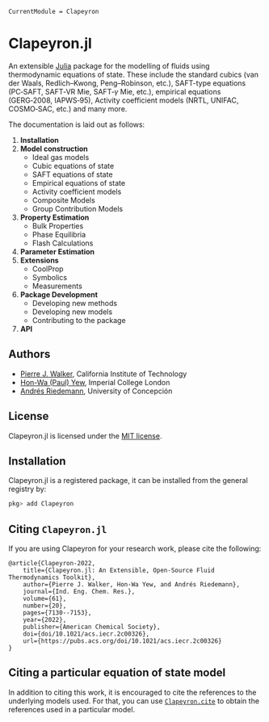```@meta
CurrentModule = Clapeyron
```

# Clapeyron.jl

An extensible [Julia](https://julialang.org) package for the modelling of fluids using thermodynamic equations of state.
These include the standard cubics (van der Waals, Redlich–Kwong, Peng–Robinson, etc.), SAFT-type equations (PC‑SAFT, SAFT‑VR Mie, SAFT‑$\gamma$ Mie, etc.), empirical equations (GERG‑2008, IAPWS‑95), Activity coefficient models (NRTL, UNIFAC, COSMO‑SAC, etc.) and many more.

The documentation is laid out as follows:

1. **Installation**
1. **Model construction**
   - Ideal gas models
   - Cubic equations of state
   - SAFT equations of state
   - Empirical equations of state
   - Activity coefficient models
   - Composite Models
   - Group Contribution Models
1. **Property Estimation**
   - Bulk Properties
   - Phase Equilibria
   - Flash Calculations
1. **Parameter Estimation**
1. **Extensions**
   - CoolProp
   - Symbolics
   - Measurements
1. **Package Development**
   - Developing new methods
   - Developing new models
   - Contributing to the package
1. **API**

## Authors

- [Pierre J. Walker](mailto:pjwalker@caltech.edu), California Institute of Technology
- [Hon-Wa (Paul) Yew](mailto:honwa.yew16@imperial.ac.uk), Imperial College London
- [Andrés Riedemann](mailto:andres.riedemann@gmail.com), University of Concepción

## License

Clapeyron.jl is licensed under the [MIT license](https://github.com/ClapeyronThermo/Clapeyron.jl/blob/master/LICENSE.md).

## Installation

Clapeyron.jl is a registered package, it can be installed from the general registry by:

```julia
pkg> add Clapeyron
```

## Citing `Clapeyron.jl`

If you are using Clapeyron for your research work, please cite the following:

```text
@article{Clapeyron-2022,
    title={Clapeyron.jl: An Extensible, Open-Source Fluid Thermodynamics Toolkit},
    author={Pierre J. Walker, Hon-Wa Yew, and Andrés Riedemann},
    journal={Ind. Eng. Chem. Res.},
    volume={61},
    number={20},
    pages={7130--7153},
    year={2022},
    publisher={American Chemical Society},
    doi={doi/10.1021/acs.iecr.2c00326},
    url={https://pubs.acs.org/doi/10.1021/acs.iecr.2c00326}
}
```

## Citing a particular equation of state model

In addition to citing this work, it is encouraged to cite the references to the underlying models used.
For that, you can use [`Clapeyron.cite`](@ref) to obtain the references used in a particular model.
